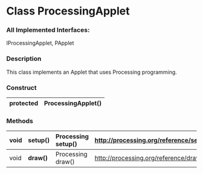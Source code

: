 # Class ProcessingApplet #

### All Implemented Interfaces: ###

IProcessingApplet, PApplet


### Description ###

This class implements an Applet that uses Processing programming.

### Construct ###
| protected | ProcessingApplet() |
|:----------|:-------------------|

### Methods ###

| void | **setup()** | Processing setup() | http://processing.org/reference/setup_.html |
|:-----|:------------|:-------------------|:--------------------------------------------|
| void | **draw()** | Processing draw() | http://processing.org/reference/draw_.html |